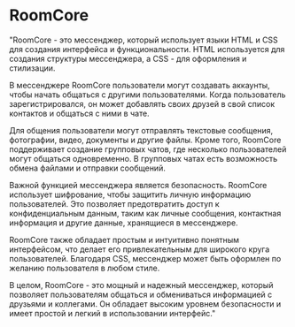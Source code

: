 # RoomCore
"RoomCore - это мессенджер, который использует языки HTML и CSS для создания интерфейса и функциональности. HTML используется для создания структуры мессенджера, а CSS - для оформления и стилизации.

В мессенджере RoomCore пользователи могут создавать аккаунты, чтобы начать общаться с другими пользователями. Когда пользователь зарегистрировался, он может добавлять своих друзей в свой список контактов и общаться с ними в чате.

Для общения пользователи могут отправлять текстовые сообщения, фотографии, видео, документы и другие файлы. Кроме того, RoomCore поддерживает создание групповых чатов, где несколько пользователей могут общаться одновременно. В групповых чатах есть возможность обмена файлами и отправки сообщений.

Важной функцией мессенджера является безопасность. RoomCore использует шифрование, чтобы защитить личную информацию пользователей. Это позволяет предотвратить доступ к конфиденциальным данным, таким как личные сообщения, контактная информация и другие данные, хранящиеся в мессенджере.

RoomCore также обладает простым и интуитивно понятным интерфейсом, что делает его привлекательным для широкого круга пользователей. Благодаря CSS, мессенджер может быть оформлен по желанию пользователя в любом стиле.

В целом, RoomCore - это мощный и надежный мессенджер, который позволяет пользователям общаться и обмениваться информацией с друзьями и коллегами. Он обладает высоким уровнем безопасности и имеет простой и легкий в использовании интерфейс."
